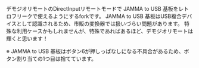 デモジオリモートのDirectInputリモートモードで JAMMA to USB 基板をレトロフリークで使えるようにするforkです。
JAMMA to USB 基板はUSB複合デバイスとして認識されるため、市販の変換器では扱いづらい問題があります。
特殊な利用ケースかもしれませんが、特殊であればあるほど、デモジオリモートは輝くと思います！

※ JAMMA to USB 基板はボタン6が押しっぱなしになる不具合があるため、ボタン割り当ての1つ目は捨てています。
